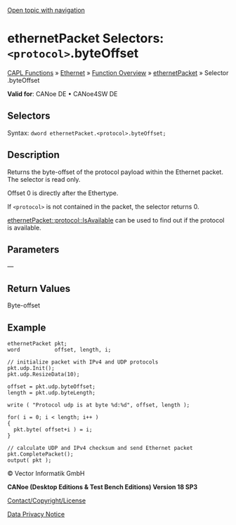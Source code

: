 [Open topic with navigation](../../../../../CANoeDEFamily.htm#Topics/CAPLFunctions/IP/Selectors/CAPLfunctionProtocolByteOffset.md)

# ethernetPacket Selectors: `<protocol>`.byteOffset

[CAPL Functions](../../CAPLfunctions.md) » [Ethernet](../CAPLEthernetStartPage.md) » [Function Overview](../CAPLfunctionsIPOverview.md) » [ethernetPacket](../Objects/CAPLfunctionEthernetPacket.md) » Selector <protocol>.byteOffset

**Valid for**: CANoe DE • CANoe4SW DE

## Selectors

Syntax: `dword ethernetPacket.<protocol>.byteOffset;`

## Description

Returns the byte-offset of the protocol payload within the Ethernet packet. The selector is read only.

Offset 0 is directly after the Ethertype.

If `<protocol>` is not contained in the packet, the selector returns 0.

[ethernetPacket::protocol::IsAvailable](../Methods/CAPLfunctionProtocolIsAvailable.md) can be used to find out if the protocol is available.

## Parameters

—

## Return Values

Byte-offset

## Example

```plaintext
ethernetPacket pkt;
word           offset, length, i;

// initialize packet with IPv4 and UDP protocols
pkt.udp.Init();
pkt.udp.ResizeData(10);

offset = pkt.udp.byteOffset;
length = pkt.udp.byteLength;

write ( "Protocol udp is at byte %d:%d", offset, length );

for( i = 0; i < length; i++ )
{
  pkt.byte( offset+i ) = i;
}

// calculate UDP and IPv4 checksum and send Ethernet packet
pkt.CompletePacket();
output( pkt );
```

© Vector Informatik GmbH

**CANoe (Desktop Editions & Test Bench Editions) Version 18 SP3**

[Contact/Copyright/License](../../../Shared/ContactCopyrightLicense.md)

[Data Privacy Notice](https://www.vector.com/int/en/company/get-info/privacy-policy/)